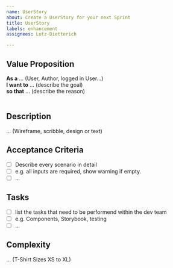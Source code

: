 ```yaml
---
name: UserStory
about: Create a UserStory for your next Sprint
title: UserStory
labels: enhancement
assignees: Lutz-Dietterich

---
```


## Value Proposition

**As a** ... (User, Author, logged in User...)  
**I want to** ... (describe the goal)  
**so that** ... (describe the reason)  
​

## Description

... (Wireframe, scribble, design or text)
​

## Acceptance Criteria

- [ ] Describe every scenario in detail
- [ ] e.g. all inputs are required, show warning if empty.
- [ ] ...
      ​

## Tasks

- [ ] list the tasks that need to be performend within the dev team
- [ ] e.g. Components, Storybook, testing
- [ ] ...
      ​

## Complexity

... (T-Shirt Sizes XS to XL)
